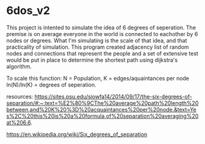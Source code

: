 # 6dos_v2

This project is intented to simulate the idea of 6 degrees of seperation. The premise is on average everyone in the world is connected to eachother by 6 nodes or degrees. What I'm simulating is the scale of that idea, and that practicality of simulation. This program created adjacency list of random nodes and connections that represent the people and a set of extensive test would be put in place to determine the shortest path using dijkstra's algorithm.

To scale this function: N = Population, K = edges/aquaintances per node
ln(N)/ln(K) = degrees of seperation.

resources:
https://sites.psu.edu/siowfa14/2014/09/17/the-six-degrees-of-separation/#:~:text=%E2%80%9CThe%20average%20path%20length%20between,and%20K%20%3D%20acquaintances%20per%20node.&text=Yes%2C%20this%20is%20a%20formula,of%20separation%20averaging%20at%206.6.

https://en.wikipedia.org/wiki/Six_degrees_of_separation
